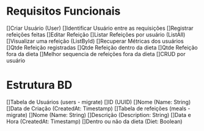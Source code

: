 # Requisitos Funcionais
[]Criar Usuário (User)
[]Identificar Usuário entre as requisições
[]Registrar refeições feitas
[]Editar Refeição
[]Listar Refeições por usuário (ListAll)
[]Visualizar uma refeição (ListById)
[]Recuperar Métricas dos usuários
    []Qtde Refeição registradas
    []Qtde Refeição dentro da dieta
    []Qtde Refeição fora da dieta
    []Melhor sequencia de refeições fora da dieta
[]CRUD por usuário

# Estrutura BD
[]Tabela de Usuários (users - migrate)
    []ID (UUID)
    []Nome (Name: String)
    []Data de Criação (CreatedAt: Timestamp)
[]Tabela de refeições (meals - migrate)
    []Nome  (Name: String)
    []Descrição (Description: String)
    []Data e Hora (CreatedAt: Timestamp)
    []Dentro ou não da dieta (Diet: Boolean)

